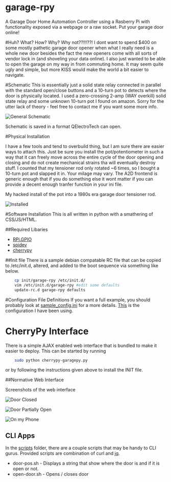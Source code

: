 # garage-rpy
A Garage Door Home Automation Controller using a Rasberry Pi with functionality exposed via a webpage or a raw socket. Put your garage door online! 

#Huh?  What?  How?  Why? 
Why not??!!!??!   I dont want to spend $400 on some mostly pathetic garage door opener when what I really need is a 
whole new door besides the fact the new openers come with all sorts of vendor lock in (and shoveling your data online).
I also just wanted to be able to open the garage on my way in from commuting home. It may seem quite ugly and simple,
but more KISS would make the world a bit easier to navigate.

#Schematic
This is essentially just a solid state relay connected in parallel with the standard open/close buttons and a 10-turn pot
to detects where the door is physically located.  I used a zero-crossing 2-amp (WAY overkill) solid state relay and some
unknown 10-turn pot I found on amazon.  Sorry for the utter lack of theory - feel free to contact me if you want some more info.

![General Schematic](schematic/garage-pi.png)

Schematic is saved in a format QElectroTech can open.

#Physical Installation

I have a few tools and tend to overbuild thing, but I am sure there are easier ways to attach this.  Just be sure you install the
pot/potentiometer in such a way that it can freely move across the entire cycle of the door opening and closing and do not create 
mechanical strains tha will eventually destroy stuff.  I counted that my tensioner rod only rotated ~6 times, so I bought a 10-turn
pot and slapped it in.  Your milage may vary.  The A2D frontend is generic enough that if you do something else it wont matter if
you can provide a decent enough tranfer function in your ini file.

My hacked install of the pot into a 1980s era garage door tensioner rod.

![Installed](README.d/pot.jpg)

#Software Installation
This is all written in python with a smathering of CSS/JS/HTML.

##Required Libaries

* [RPi.GPIO](https://pypi.python.org/pypi/RPi.GPIO)
* [spidev](https://pypi.python.org/pypi/spidev/2.0)
* [cherrypy](http://www.cherrypy.org)

##Init file
There is a sample debian compatable RC file that can be copied to /etc/init.d, altered, and added to the boot sequence via something like below.

```sh
	cp init/garage-rpy /etc/init.d/
	vim /etc/init.d/garage-rpy #edit some defaults
	update-rc.d garage-rpy defaults
```

#Configuration File Definitions
If you want a full example, you should probably look at [sample_config.ini](sample_config.ini) for a more details.
[This](config.ini) is the configuration I have been using.


# CherryPy Interface
There is a simple AJAX enabled web interface that is bundled to make it easier to deploy.  This can be started by running 

```sh 
	sudo python cherrypy-garagepy.py
```

or by following the instructions given above to install the INIT file.

##Normative Web Interface

Screenshots of the web interface

![Door Closed](README.d/web-ui.png)

![Door Partially Open](README.d/web-ui-open.png)

![On my Phone](README.d/web-phone.png)

## CLI Apps

In the [scripts](scripts) folder, there are a couple scripts that may be handy to CLI gurus. Provided scripts are combination of curl and [jq](http://stedolan.github.io/jq/).

- door-pos.sh - Displays a string that show where the door is and if it is open or not.
- open-door.sh - Opens / closes door
